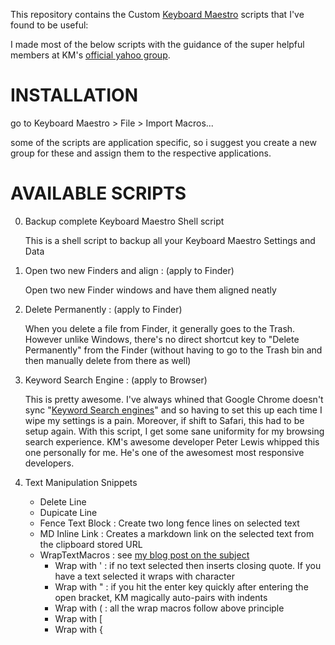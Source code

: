 This repository contains the Custom [Keyboard Maestro](http://www.keyboardmaestro.com/main/) scripts that I've found to be useful:

I made most of the below scripts with the guidance of the super helpful members at KM's [official yahoo group](http://tech.groups.yahoo.com/group/keyboard_maestro/).

# INSTALLATION

go to Keyboard Maestro > File > Import Macros...

some of the scripts are application specific, so i suggest you create a new group for these and assign them to the respective applications.

# AVAILABLE SCRIPTS

0.  Backup complete Keyboard Maestro Shell script

    This is a shell script to backup all your Keyboard Maestro Settings and Data 

1.  Open two new Finders and align : (apply to Finder)

    Open two new Finder windows and have them aligned neatly

2. Delete Permanently : (apply to Finder) 

    When you delete a file from Finder, it generally goes to the Trash. However unlike Windows, there's no direct shortcut key to "Delete Permanently" from the Finder (without having to go to the Trash bin and then manually delete from there as well)

3. Keyword Search Engine  : (apply to Browser)

    This is pretty awesome. I've always whined that Google Chrome doesn't sync "[Keyword Search engines](http://www.google.com/support/chrome/bin/answer.py?answer=95653)" and so having to set this up each time I wipe my settings is a pain. Moreover, if shift to Safari, this had to be setup again. With this script, I get some sane uniformity for my browsing search experience. KM's awesome developer Peter Lewis whipped this one personally for me. He's one of the awesomest most responsive developers. 

4. Text Manipulation Snippets
    
    + Delete Line
    + Dupicate Line
    + Fence Text Block  : Create two long fence lines on selected text
    + MD Inline Link    : Creates a markdown link on the selected text from the clipboard stored URL
    + WrapTextMacros    : see [my blog post on the subject](http://journal.kaush.co/453/true-textmate-like-auto-pairing-with-bbedit-using-keyboard-maestro)
        - Wrap with '   : if no text selected then inserts closing quote. If you have a text selected it wraps with character
        - Wrap with "   : if you hit the enter key quickly after entering the open bracket, KM magically auto-pairs with indents
        - Wrap with (   : all the wrap macros follow above principle
        - Wrap with [
        - Wrap with {